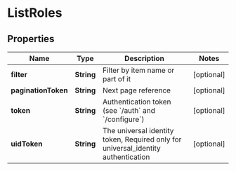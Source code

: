 

# ListRoles

## Properties

Name | Type | Description | Notes
------------ | ------------- | ------------- | -------------
**filter** | **String** | Filter by item name or part of it |  [optional]
**paginationToken** | **String** | Next page reference |  [optional]
**token** | **String** | Authentication token (see &#x60;/auth&#x60; and &#x60;/configure&#x60;) |  [optional]
**uidToken** | **String** | The universal identity token, Required only for universal_identity authentication |  [optional]



